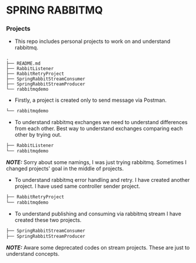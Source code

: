 # SPRING RABBITMQ
### Projects
* This repo includes personal projects to work on and understand rabbitmq.
```
.
├── README.md
├── RabbitListener  
├── RabbitRetryProject  
├── SpringRabbitStreamConsumer  
├── SpringRabbitStreamProducer  
└── rabbitmqdemo  
```

* Firstly, a project is created only to send message via Postman.
```bash
└── rabbitmqdemo  
```


* To understand rabbitmq exchanges we need to understand differences from each other. Best way to understand exchanges comparing each other by trying out.
```bash
├── RabbitListener  
└── rabbitmqdemo  
```


**_NOTE:_**  Sorry about some namings, I was just trying rabbitmq. Sometimes I changed projects' goal in the middle of projects.


* To understand rabbitmq error handling and retry. I have created another project. I have used same controller sender project.
```bash
├── RabbitRetryProject  
└── rabbitmqdemo  
```


* To understand publishing and consuming via rabbitmq stream I have created these two projects.
```bash
├── SpringRabbitStreamConsumer  
├── SpringRabbitStreamProducer  
```

**_NOTE:_**  Aware some deprecated codes on stream projects. These are just to understand concepts.
